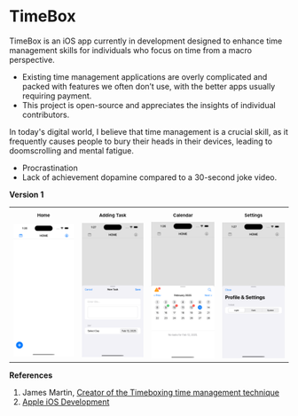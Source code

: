 # TimeBox

TimeBox is an iOS app currently in development designed to enhance time management skills for individuals who focus on time from a macro perspective.

- Existing time management applications are overly complicated and packed with features we often don’t use, with the better apps usually requiring payment.
- This project is open-source and appreciates the insights of individual contributors.


In today's digital world, I believe that time management is a crucial skill, as it frequently causes people to bury their heads in their devices, leading to doomscrolling and mental fatigue.

- Procrastination
- Lack of achievement dopamine compared to a 30-second joke video.
  
**Version 1**

<table align="center">
  <tr>
    <th><span style="font-size: 8px;">Home</span></th>
    <th><span style="font-size: 8px;">Adding Task</span></th>
    <th><span style="font-size: 8px;">Calendar</span></th>
    <th><span style="font-size: 8px;">Settings</span></th>
  </tr>
  <tr>
    <td><img src="https://raw.githubusercontent.com/Sathvik-Chowdary-Veerapaneni/TimeBox/main/Media/Home.png" width="150"/></td>
    <td><img src="https://raw.githubusercontent.com/Sathvik-Chowdary-Veerapaneni/TimeBox/main/Media/Adding_Task.png" width="150"/></td>
    <td><img src="https://raw.githubusercontent.com/Sathvik-Chowdary-Veerapaneni/TimeBox/main/Media/Calendar.png" width="150"/></td>
    <td><img src="https://raw.githubusercontent.com/Sathvik-Chowdary-Veerapaneni/TimeBox/main/Media/Settings.png" width="150"/></td>
  </tr>
</table>

**References**
1. James Martin, [Creator of the Timeboxing time management technique](https://mailchimp.com/resources/timeboxing/#:~:text=James%20Martin%20introduced%20the%20term%20in%20his%20book%2C%20Rapid%20Application%20Development%2C%20to%20improve%20project%20management%2C%20including%20sprint%20planning%20techniques.%C2%A0)
2. [Apple iOS Development](https://developer.apple.com/develop/)
